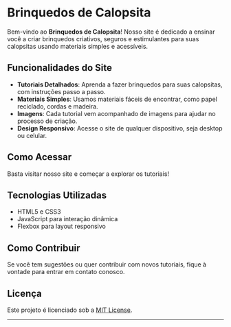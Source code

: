 # Brinquedos de Calopsita

Bem-vindo ao **Brinquedos de Calopsita**! Nosso site é dedicado a ensinar você a criar brinquedos criativos, seguros e estimulantes para suas calopsitas usando materiais simples e acessíveis.

## Funcionalidades do Site

- **Tutoriais Detalhados**: Aprenda a fazer brinquedos para suas calopsitas, com instruções passo a passo.
- **Materiais Simples**: Usamos materiais fáceis de encontrar, como papel reciclado, cordas e madeira.
- **Imagens**: Cada tutorial vem acompanhado de imagens para ajudar no processo de criação.
- **Design Responsivo**: Acesse o site de qualquer dispositivo, seja desktop ou celular.

## Como Acessar

Basta visitar nosso site e começar a explorar os tutoriais!

## Tecnologias Utilizadas

- HTML5 e CSS3
- JavaScript para interação dinâmica
- Flexbox para layout responsivo

## Como Contribuir

Se você tem sugestões ou quer contribuir com novos tutoriais, fique à vontade para entrar em contato conosco.

## Licença

Este projeto é licenciado sob a [MIT License](LICENSE).

---


